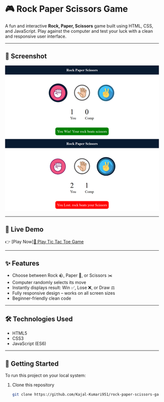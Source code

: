 # 🎮 Rock Paper Scissors Game

A fun and interactive **Rock, Paper, Scissors** game built using HTML, CSS, and JavaScript. Play against the computer and test your luck with a clean and responsive user interface.

---

## 📸 Screenshot

![Game Screenshot](./assets/screenshot.png)
![Game Screenshot](./assets/screenshot1.png)

---

## 🔗 Live Demo

👉 [Play Now][🔗 Play Tic Tac Toe Game](https://Kajal-Kumari951.github.io/rock-paper-scissors-game/)

---

## ✨ Features

- Choose between Rock 🪨, Paper 📄, or Scissors ✂️
- Computer randomly selects its move
- Instantly displays result: Win ✅, Lose ❌, or Draw ⚖️
- Fully responsive design – works on all screen sizes
- Beginner-friendly clean code

---

## 🛠️ Technologies Used

- HTML5
- CSS3
- JavaScript (ES6)

---

## 🚀 Getting Started

To run this project on your local system:

1. Clone this repository  
   ```bash
   git clone https://github.com/Kajal-Kumari951/rock-paper-scissors-game.git
